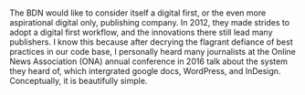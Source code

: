 #

The BDN would like to consider itself a digital first, or the even more
aspirational digital only, publishing company. In 2012, they made
strides to adopt a digital first workflow, and the innovations there
still lead many publishers. I know this because after decrying the
flagrant defiance of best practices in our code base, I personally heard
many journalists at the Online News Association (ONA) annual conference
in 2016 talk about the system they heard of, which intergrated google
docs, WordPress, and InDesign. Conceptually, it is beautifully simple.